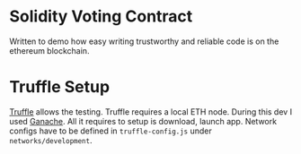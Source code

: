 # Solidity Voting Contract
Written to demo how easy writing trustworthy and reliable code is on the ethereum blockchain.


# Truffle Setup
[Truffle](https://www.trufflesuite.com/docs/truffle/testing/writing-tests-in-javascript) allows the testing. Truffle requires a local ETH node. During this dev I used [Ganache](https://www.trufflesuite.com/ganache). All it requires to setup is download, launch app. Network configs have to be defined in `truffle-config.js` under `networks/development`.
